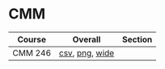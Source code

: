 # CMM

| Course | Overall | Section |
| ------ | ------- | ------- |
| CMM 246 | [csv](https://github.com/UCSD-Historical-Enrollment-Data/2025Fall/blob/main/overall/CMM%20246.csv), [png](https://raw.githubusercontent.com/UCSD-Historical-Enrollment-Data/2025Fall/main/plot_overall/CMM%20246.png), [wide](https://raw.githubusercontent.com/UCSD-Historical-Enrollment-Data/2025Fall/main/plot_overall_wide/CMM%20246.png) |  |
